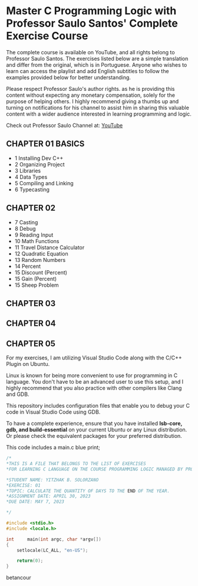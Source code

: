# Master C Programming Logic with Professor Saulo Santos' Complete Exercise Course
The complete course is available on YouTube, and all rights belong to Professor Saulo Santos. The exercises listed below are a simple translation and differ from the original, which is in Portuguese. Anyone who wishes to learn can access the playlist and add English subtitles to follow the examples provided below for better understanding.

Please respect Professor Saulo's author rights. as he is providing this content without expecting any monetary compensation, solely for the purpose of helping others. I highly recommend giving a thumbs up and turning on notifications for his channel to assist him in sharing this valuable content with a wider audience interested in learning programming and logic.

Check out Professor Saulo Channel at: [YouTube](https://www.youtube.com/playlist?list=PL4x1btvjpIuBsBYhjVbSkIFVCqQRkmxpo)


## CHAPTER 01 BASICS
-  1    Installing Dev C++
-  2    Organizing Project
-  3    Libraries
-  4    Data Types
-  5    Compiling and Linking
-  6    Typecasting

## CHAPTER 02
-  7    Casting 
-  8    Debug
-  9    Reading Input
-  10   Math Functions
-  11   Travel Distance Calculator
-  12   Quadratic Equation
-  13   Random Numbers
-  14   Percent
-  15   Discount (Percent)
-  15   Gain (Percent)
-  15   Sheep Problem

## CHAPTER 03

## CHAPTER 04

## CHAPTER 05


 For my exercises, I am utilizing Visual Studio Code along with the C/C++ Plugin on Ubuntu. 
 
 Linux is known for being more convenient to use for programming in C language. You don't have to be an advanced user to use this setup, and I highly recommend that you also practice with other compilers like Clang and GDB. 
 
 This repository includes configuration files that enable you to debug your C code in Visual Studio Code using GDB.

 To have a complete experience, ensure that you have installed **lsb-core, gdb, and build-essential** on your current Ubuntu or any Linux distribution. Or please check the equivalent packages for your preferred distribution.

This code includes a main.c blue print;

```c
/*
*THIS IS A FILE THAT BELONGS TO THE LIST OF EXERCISES
*FOR LEARNING C LANGUAGE ON THE COURSE PROGRAMMING LOGIC MANAGED BY PROFESSOR SAULO SANTOS.

*STUDENT NAME: YITZHAK B. SOLORZANO
*EXERCISE: 01
*TOPIC: CALCULATE THE QUANTITY OF DAYS TO THE END OF THE YEAR.
*ASSIGNMENT DATE: APRIL 30, 2023
*DUE DATE: MAY 7, 2023

*/

#include <stdio.h>
#include <locale.h>

int     main(int argc, char *argv[])
{
    setlocale(LC_ALL, "en-US");

    return(0);
}

```

betancour
